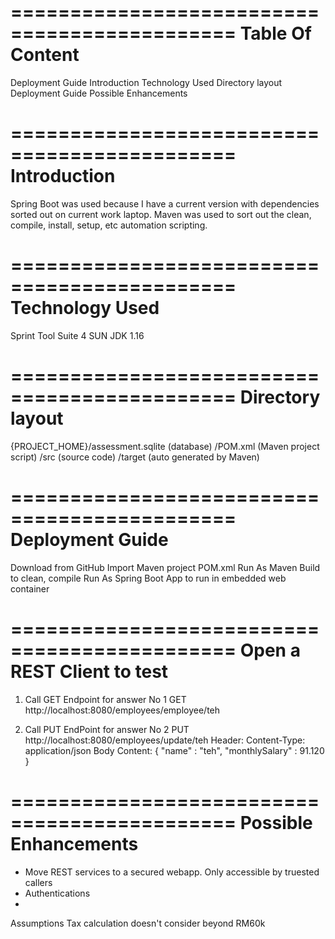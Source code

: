 =============================================
Table Of Content
=============================================
Deployment Guide
Introduction
Technology Used
Directory layout
Deployment Guide
Possible Enhancements


=============================================
Introduction
=============================================
Spring Boot was used because I have a current version with dependencies sorted out on current work laptop.
Maven was used to sort out the clean, compile, install, setup, etc automation scripting.

=============================================
Technology Used
=============================================
Sprint Tool Suite 4
SUN JDK 1.16


=============================================
Directory layout
=============================================
{PROJECT_HOME}/assessment.sqlite (database)
              /POM.xml           (Maven project script)
              /src               (source code)
              /target            (auto generated by Maven)
              
              
=============================================    
Deployment Guide
=============================================
Download from GitHub
Import Maven project POM.xml
Run As Maven Build to clean, compile
Run As Spring Boot App to run in embedded web container


=============================================
Open a REST Client to test
=============================================
1. Call GET Endpoint for answer No 1
GET 
http://localhost:8080/employees/employee/teh

2. Call PUT EndPoint for answer No 2
PUT 
http://localhost:8080/employees/update/teh
Header: Content-Type: application/json
Body Content:
{
	"name" : "teh",
	"monthlySalary" : 91.120
}





=============================================
Possible Enhancements
=============================================
- Move REST services to a secured webapp. Only accessible by truested callers
- Authentications
- 

Assumptions
Tax calculation doesn't consider beyond RM60k

